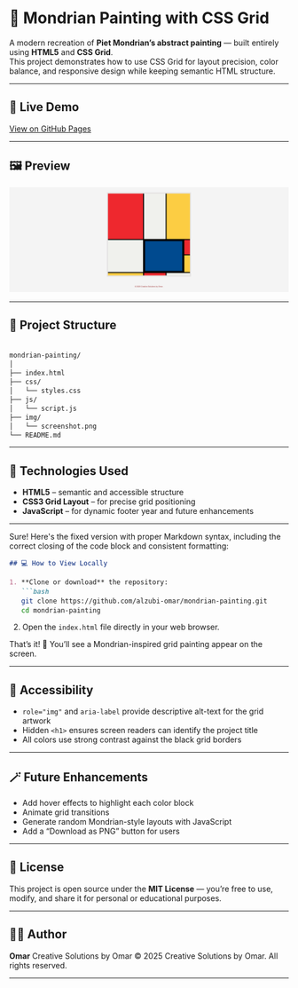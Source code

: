 # 🎨 Mondrian Painting with CSS Grid

A modern recreation of **Piet Mondrian’s abstract painting** — built entirely using **HTML5** and **CSS Grid**.  
This project demonstrates how to use CSS Grid for layout precision, color balance, and responsive design while keeping semantic HTML structure.

---

## 📸 Live Demo

[View on GitHub Pages](https://alzubi-omar.github.io/mondrian-painting/)


---

## 🖼️ Preview

![Preview of the Mondrian Painting Project](images/screenshot.png)

---

## 📂 Project Structure

```

mondrian-painting/
│
├── index.html
├── css/
│   └── styles.css
├── js/
│   └── script.js
├── img/
│   └── screenshot.png
└── README.md

````

---

## 🧱 Technologies Used

- **HTML5** – semantic and accessible structure  
- **CSS3 Grid Layout** – for precise grid positioning  
- **JavaScript** – for dynamic footer year and future enhancements  

---

Sure! Here's the fixed version with proper Markdown syntax, including the correct closing of the code block and consistent formatting:

````markdown
## 💻 How to View Locally

1. **Clone or download** the repository:
   ```bash
   git clone https://github.com/alzubi-omar/mondrian-painting.git
   cd mondrian-painting
````

2. Open the `index.html` file directly in your web browser.

That’s it! 🎉 You’ll see a Mondrian-inspired grid painting appear on the screen.

---

## 🧩 Accessibility

* `role="img"` and `aria-label` provide descriptive alt-text for the grid artwork
* Hidden `<h1>` ensures screen readers can identify the project title
* All colors use strong contrast against the black grid borders

---

## 🪄 Future Enhancements

* Add hover effects to highlight each color block
* Animate grid transitions
* Generate random Mondrian-style layouts with JavaScript
* Add a “Download as PNG” button for users

---

## 📄 License

This project is open source under the **MIT License** —
you’re free to use, modify, and share it for personal or educational purposes.

---

## 👨‍🎨 Author

**Omar**
Creative Solutions by Omar
© 2025 Creative Solutions by Omar. All rights reserved.

---

````